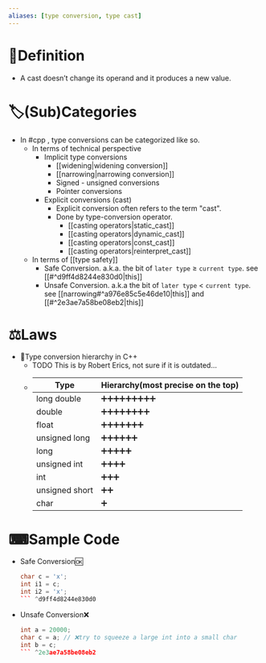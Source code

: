 ```yaml
---
aliases: [type conversion, type cast]
---
```


# 📝Definition
- A cast doesn’t change its operand and it produces a new value.

# 🏷(Sub)Categories
- In #cpp , type conversions can be categorized like so.
    - In terms of technical perspective
        - Implicit type conversions
            - [[widening|widening conversion]]
            - [[narrowing|narrowing conversion]]
            - Signed - unsigned conversions
            - Pointer conversions
        - Explicit conversions (cast)
            - Explicit conversion often refers to the term "cast".
            - Done by type-conversion operator.
                - [[casting operators|static_cast]]
                - [[casting operators|dynamic_cast]]
                - [[casting operators|const_cast]]
                - [[casting operators|reinterpret_cast]]
    - In terms of [[type safety]]
        - Safe Conversion. a.k.a. the bit of `later type` ≥ `current type`. see [[#^d9ff4d8244e830d0|this]]
        - Unsafe Conversion. a.k.a the bit of `later type` < `current type`. see [[narrowing#^a976e85c5e46de10|this]] and [[#^2e3ae7a58be08eb2|this]]
        
# ⚖Laws
- 📌Type conversion hierarchy in C++
    - TODO  This is by Robert Erics, not sure if it is outdated...
    - | Type           | Hierarchy(most precise on the top) |
      | -------------- | ---------------------------------- |
      | long double    | ➕➕➕➕➕➕➕➕➕                          |
      | double         | ➕➕➕➕➕➕➕➕                           |
      | float          | ➕➕➕➕➕➕➕                            |
      | unsigned long  | ➕➕➕➕➕➕                             |
      | long           | ➕➕➕➕➕                              |
      | unsigned int   | ➕➕➕➕                               |
      | int            | ➕➕➕                                |
      | unsigned short | ➕➕                                 |
      | char           | ➕                                  |
    
# ⌨Sample Code
- Safe Conversion🆗
  
  ``` c++
  char c = 'x';
  int i1 = c;
  int i2 = 'x';
  ``` ^d9ff4d8244e830d0
- Unsafe Conversion❌
  
  ``` c++
  int a = 20000;
  char c = a; // ❌try to squeeze a large int into a small char
  int b = c;
  ``` ^2e3ae7a58be08eb2
